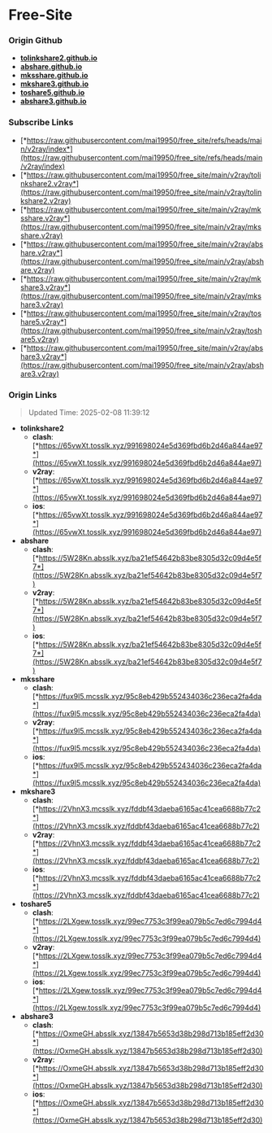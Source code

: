 # Free-Site

### Origin Github

- [**tolinkshare2.github.io**](https://github.com/tolinkshare2/tolinkshare2.github.io)
- [**abshare.github.io**](https://github.com/abshare/abshare.github.io)
- [**mksshare.github.io**](https://github.com/mksshare/mksshare.github.io)
- [**mkshare3.github.io**](https://github.com/mkshare3/mkshare3.github.io)
- [**toshare5.github.io**](https://github.com/toshare5/toshare5.github.io)
- [**abshare3.github.io**](https://github.com/abshare3/abshare3.github.io)

### Subscribe Links

- [*https://raw.githubusercontent.com/mai19950/free_site/refs/heads/main/v2ray/index*](https://raw.githubusercontent.com/mai19950/free_site/refs/heads/main/v2ray/index)
- [*https://raw.githubusercontent.com/mai19950/free_site/main/v2ray/tolinkshare2.v2ray*](https://raw.githubusercontent.com/mai19950/free_site/main/v2ray/tolinkshare2.v2ray)
- [*https://raw.githubusercontent.com/mai19950/free_site/main/v2ray/mksshare.v2ray*](https://raw.githubusercontent.com/mai19950/free_site/main/v2ray/mksshare.v2ray)
- [*https://raw.githubusercontent.com/mai19950/free_site/main/v2ray/abshare.v2ray*](https://raw.githubusercontent.com/mai19950/free_site/main/v2ray/abshare.v2ray)
- [*https://raw.githubusercontent.com/mai19950/free_site/main/v2ray/mkshare3.v2ray*](https://raw.githubusercontent.com/mai19950/free_site/main/v2ray/mkshare3.v2ray)
- [*https://raw.githubusercontent.com/mai19950/free_site/main/v2ray/toshare5.v2ray*](https://raw.githubusercontent.com/mai19950/free_site/main/v2ray/toshare5.v2ray)
- [*https://raw.githubusercontent.com/mai19950/free_site/main/v2ray/abshare3.v2ray*](https://raw.githubusercontent.com/mai19950/free_site/main/v2ray/abshare3.v2ray)

### Origin Links

> Updated Time: 2025-02-08 11:39:12

- **tolinkshare2**
  - **clash**: [*https://65vwXt.tosslk.xyz/991698024e5d369fbd6b2d46a844ae97*](https://65vwXt.tosslk.xyz/991698024e5d369fbd6b2d46a844ae97)
  - **v2ray**: [*https://65vwXt.tosslk.xyz/991698024e5d369fbd6b2d46a844ae97*](https://65vwXt.tosslk.xyz/991698024e5d369fbd6b2d46a844ae97)
  - **ios**: [*https://65vwXt.tosslk.xyz/991698024e5d369fbd6b2d46a844ae97*](https://65vwXt.tosslk.xyz/991698024e5d369fbd6b2d46a844ae97)
- **abshare**
  - **clash**: [*https://5W28Kn.absslk.xyz/ba21ef54642b83be8305d32c09d4e5f7*](https://5W28Kn.absslk.xyz/ba21ef54642b83be8305d32c09d4e5f7)
  - **v2ray**: [*https://5W28Kn.absslk.xyz/ba21ef54642b83be8305d32c09d4e5f7*](https://5W28Kn.absslk.xyz/ba21ef54642b83be8305d32c09d4e5f7)
  - **ios**: [*https://5W28Kn.absslk.xyz/ba21ef54642b83be8305d32c09d4e5f7*](https://5W28Kn.absslk.xyz/ba21ef54642b83be8305d32c09d4e5f7)
- **mksshare**
  - **clash**: [*https://fux9l5.mcsslk.xyz/95c8eb429b552434036c236eca2fa4da*](https://fux9l5.mcsslk.xyz/95c8eb429b552434036c236eca2fa4da)
  - **v2ray**: [*https://fux9l5.mcsslk.xyz/95c8eb429b552434036c236eca2fa4da*](https://fux9l5.mcsslk.xyz/95c8eb429b552434036c236eca2fa4da)
  - **ios**: [*https://fux9l5.mcsslk.xyz/95c8eb429b552434036c236eca2fa4da*](https://fux9l5.mcsslk.xyz/95c8eb429b552434036c236eca2fa4da)
- **mkshare3**
  - **clash**: [*https://2VhnX3.mcsslk.xyz/fddbf43daeba6165ac41cea6688b77c2*](https://2VhnX3.mcsslk.xyz/fddbf43daeba6165ac41cea6688b77c2)
  - **v2ray**: [*https://2VhnX3.mcsslk.xyz/fddbf43daeba6165ac41cea6688b77c2*](https://2VhnX3.mcsslk.xyz/fddbf43daeba6165ac41cea6688b77c2)
  - **ios**: [*https://2VhnX3.mcsslk.xyz/fddbf43daeba6165ac41cea6688b77c2*](https://2VhnX3.mcsslk.xyz/fddbf43daeba6165ac41cea6688b77c2)
- **toshare5**
  - **clash**: [*https://2LXgew.tosslk.xyz/99ec7753c3f99ea079b5c7ed6c7994d4*](https://2LXgew.tosslk.xyz/99ec7753c3f99ea079b5c7ed6c7994d4)
  - **v2ray**: [*https://2LXgew.tosslk.xyz/99ec7753c3f99ea079b5c7ed6c7994d4*](https://2LXgew.tosslk.xyz/99ec7753c3f99ea079b5c7ed6c7994d4)
  - **ios**: [*https://2LXgew.tosslk.xyz/99ec7753c3f99ea079b5c7ed6c7994d4*](https://2LXgew.tosslk.xyz/99ec7753c3f99ea079b5c7ed6c7994d4)
- **abshare3**
  - **clash**: [*https://OxmeGH.absslk.xyz/13847b5653d38b298d713b185eff2d30*](https://OxmeGH.absslk.xyz/13847b5653d38b298d713b185eff2d30)
  - **v2ray**: [*https://OxmeGH.absslk.xyz/13847b5653d38b298d713b185eff2d30*](https://OxmeGH.absslk.xyz/13847b5653d38b298d713b185eff2d30)
  - **ios**: [*https://OxmeGH.absslk.xyz/13847b5653d38b298d713b185eff2d30*](https://OxmeGH.absslk.xyz/13847b5653d38b298d713b185eff2d30)
